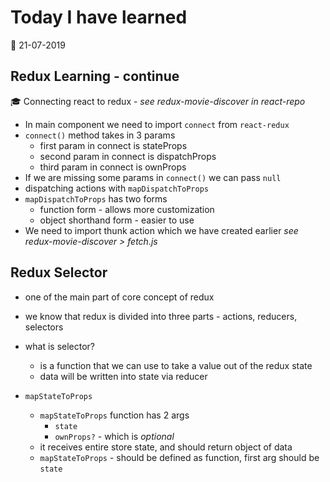 # Today I have learned

:calendar: 21-07-2019

## Redux Learning - continue

:mortar_board: Connecting react to redux - _see redux-movie-discover in react-repo_

* In main component we need to import ```connect``` from ```react-redux```
* ```connect()``` method takes in 3 params
  - first param in connect is stateProps
  - second param in connect is dispatchProps
  - third param in connect is ownProps
* If we are missing some params in ```connect()``` we can pass ```null```
* dispatching actions with ```mapDispatchToProps```
* ```mapDispatchToProps``` has two forms
  - function form - allows more customization
  - object shorthand form - easier to use
* We need to import thunk action which we have created earlier _see redux-movie-discover > fetch.js_

## Redux Selector
- one of the main part of core concept of redux
- we know that redux is divided into three parts - actions, reducers, selectors

- what is selector?
  - is a function that we can use to take a value out of the redux state
  - data will be written into state via reducer

- ```mapStateToProps```
  - ```mapStateToProps``` function has 2 args
    - ```state```
    - ```ownProps?``` - which is _optional_
  - it receives entire store state, and should return object of data
  - ```mapStateToProps``` - should be defined as function, first arg should be ```state```
